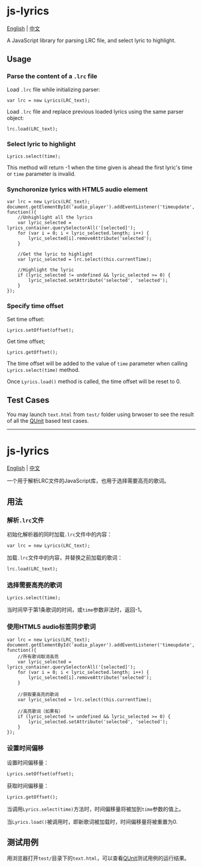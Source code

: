 <a name='english'></a>

js-lyrics
=========

[English](#english) | [中文](#chinese)

A JavaScript library for parsing LRC file, and select lyric to highlight.


Usage
-----

### Parse the content of a `.lrc` file

Load `.lrc` file while initializing parser:

	var lrc = new Lyrics(LRC_text);

Load `.lrc` file and replace previous loaded lyrics using the same parser object:

	lrc.load(LRC_text);


### Select lyric to highlight 

	Lyrics.select(time);

This method will return -1 when the time given is ahead the first lyric's time or `time` parameter is invalid.


### Synchoronize lyrics with HTML5 audio element

	var lrc = new Lyrics(LRC_text);
	document.getElementById('audio_player').addEventListener('timeupdate', function(){
		//Unhighlight all the lyrics
		var lyric_selected = lyrics_container.querySelectorAll('[selected]');
		for (var i = 0; i < lyric_selected.length; i++) {
			lyric_selected[i].removeAttribute('selected');
		}

		//Get the lyric to highlight
		var lyric_selected = lrc.select(this.currentTime);

		//Highlight the lyric
		if (lyric_selected != undefined && lyric_selected >= 0) {
			lyric_selected.setAttribute('selected', 'selected');
		}
	});


### Specify time offset

Set time offset:

	Lyrics.setOffset(offset);

Get time offset;

	Lyrics.getOffset();

The time offset will be added to the value of `time` parameter when calling `Lyrics.select(time)` method.

Once `Lyrics.load()` method is called, the time offset will be reset to 0.


Test Cases
----------

You may launch `text.html` from `test/` folder using brwoser to see the result of all the [QUnit](http://qunitjs.com/) based test cases.


---


<a name='chinese'></a>

js-lyrics
=========

[English](#english) | [中文](#chinese)

一个用于解析LRC文件的JavaScript库，也用于选择需要高亮的歌词。


用法
----

### 解析`.lrc`文件

初始化解析器的同时加载`.lrc`文件中的内容：

	var lrc = new Lyrics(LRC_text);

加载`.lrc`文件中的内容，并替换之前加载的歌词：

	lrc.load(LRC_text);


### 选择需要高亮的歌词

	Lyrics.select(time);

当时间早于第1条歌词的时间，或`time`参数非法时，返回-1。


### 使用HTML5 audio标签同步歌词

	var lrc = new Lyrics(LRC_text);
	document.getElementById('audio_player').addEventListener('timeupdate', function(){
		//所有歌词取消高亮
		var lyric_selected = lyrics_container.querySelectorAll('[selected]');
		for (var i = 0; i < lyric_selected.length; i++) {
			lyric_selected[i].removeAttribute('selected');
		}

		//获取要高亮的歌词
		var lyric_selected = lrc.select(this.currentTime);

		//高亮歌词（如果有）
		if (lyric_selected != undefined && lyric_selected >= 0) {
			lyric_selected.setAttribute('selected', 'selected');
		}
	});


### 设置时间偏移

设置时间偏移量：

	Lyrics.setOffset(offset);

获取时间偏移量：

	Lyrics.getOffset();

当调用`Lyrics.select(time)`方法时，时间偏移量将被加到`time`参数的值上。

当`Lyrics.load()`被调用时，即新歌词被加载时，时间偏移量将被重置为0.


测试用例
--------

用浏览器打开`test/`目录下的`text.html`，可以查看[QUnit](http://qunitjs.com/)测试用例的运行结果。

